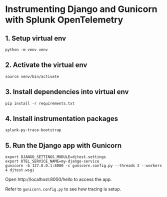 # Instrumenting Django and Gunicorn with Splunk OpenTelemetry

## 1. Setup virtual env

```
python -m venv venv
```

## 2. Activate the virtual env

```
source venv/bin/activate
```

## 3. Install dependencies into virtual env

```
pip install -r requirements.txt
```

## 4. Install instrumentation packages

```
splunk-py-trace-bootstrap
```

## 5. Run the Django app with Gunicorn

```
export DJANGO_SETTINGS_MODULE=djtest.settings
export OTEL_SERVICE_NAME=my-django-service
gunicorn -b 127.0.0.1:8000 -c gunicorn.config.py --threads 2 --workers 4 djtest.wsgi
```

Open http://localhost:8000/hello to access the app.


Refer to `gunicorn.config.py` to see how tracing is setup.
